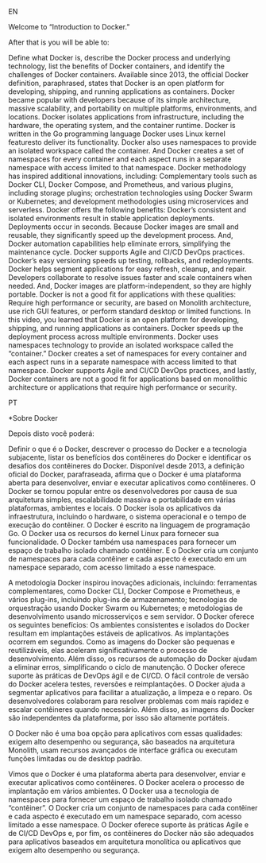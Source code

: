 
EN

Welcome to “Introduction to Docker.”

After that is you will be able to:

Define what Docker is, describe the Docker process and underlying technology, list the benefits of Docker containers, and identify the challenges of Docker containers. 
Available since 2013, the official Docker definition, paraphrased, states that Docker is an open platform for developing, shipping, and running applications as containers. 
Docker became popular with developers because of its simple architecture, massive scalability, and portability on multiple platforms, environments, and locations. 
Docker isolates applications from infrastructure, including the hardware, the operating system, and the container runtime. 
Docker is written in the Go programming language Docker uses Linux kernel featuresto deliver its functionality. 
Docker also uses namespaces to provide an isolated workspace called the container. 
And Docker creates a set of namespaces for every container and each aspect runs in a separate namespace with access limited to that namespace.
Docker methodology has inspired additional innovations, including: 
Complementary tools such as Docker CLI, Docker Compose, and Prometheus, and various plugins, including storage plugins; 
orchestration technologies using Docker Swarm or Kubernetes; 
and development methodologies using microservices and serverless. 
Docker offers the following benefits: 
Docker’s consistent and isolated environments result in stable application deployments. Deployments occur in seconds.
Because Docker images are small and reusable, they significantly speed up the development process. 
And, Docker automation capabilities help eliminate errors, simplifying the maintenance cycle.
Docker supports Agile and CI/CD DevOps practices.
Docker’s easy versioning speeds up testing, rollbacks, and redeployments.
Docker helps segment applications for easy refresh, cleanup, and repair. 
Developers collaborate to resolve issues faster and scale containers when needed. And, Docker images are platform-independent, so they are highly portable. 
Docker is not a good fit for applications with these qualities: 
Require high performance or security, are based on Monolith architecture, use rich GUI features, or perform standard desktop or limited functions.
In this video, you learned that Docker is an open platform for developing, shipping, and running applications as containers. 
Docker speeds up the deployment process across multiple environments. 
Docker uses namespaces technology to provide an isolated workspace called the “container.” 
Docker creates a set of namespaces for every container and each aspect runs in a separate namespace with access limited to that namespace.
Docker supports Agile and CI/CD DevOps practices, and lastly, Docker containers are not a good fit for applications based on monolithic architecture or applications that require high performance or security.

PT

*Sobre Docker

Depois disto você poderá: 

Definir o que é o Docker, descrever o processo do Docker e a tecnologia subjacente, listar os benefícios dos contêineres do Docker e identificar os desafios dos contêineres do Docker.
Disponível desde 2013, a definição oficial do Docker, parafraseada, afirma que o Docker é uma plataforma aberta para desenvolver, enviar e executar aplicativos como contêineres.
O Docker se tornou popular entre os desenvolvedores por causa de sua arquitetura simples, escalabilidade massiva e portabilidade em várias plataformas, ambientes e locais.
O Docker isola os aplicativos da infraestrutura, incluindo o hardware, o sistema operacional e o tempo de execução do contêiner.
O Docker é escrito na linguagem de programação Go. O Docker usa os recursos do kernel Linux para fornecer sua funcionalidade.
O Docker também usa namespaces para fornecer um espaço de trabalho isolado chamado contêiner.
E o Docker cria um conjunto de namespaces para cada contêiner e cada aspecto é executado em um namespace separado, com acesso limitado a esse namespace.

A metodologia Docker inspirou inovações adicionais, incluindo:
ferramentas complementares, como Docker CLI, Docker Compose e Prometheus, e vários plug-ins, incluindo plug-ins de armazenamento;
tecnologias de orquestração usando Docker Swarm ou Kubernetes;
e metodologias de desenvolvimento usando microsserviços e sem servidor.
O Docker oferece os seguintes benefícios: 
Os ambientes consistentes e isolados do Docker resultam em implantações estáveis de aplicativos.
As implantações ocorrem em segundos.
Como as imagens do Docker são pequenas e reutilizáveis, elas aceleram significativamente o processo de desenvolvimento.
Além disso, os recursos de automação do Docker ajudam a eliminar erros, simplificando o ciclo de manutenção.
O Docker oferece suporte às práticas de DevOps ágil e de CI/CD.
O fácil controle de versão do Docker acelera testes, reversões e reimplantações.
O Docker ajuda a segmentar aplicativos para facilitar a atualização, a limpeza e o reparo.
Os desenvolvedores colaboram para resolver problemas com mais rapidez e escalar contêineres quando necessário.
Além disso, as imagens do Docker são independentes da plataforma, por isso são altamente portáteis.

O Docker não é uma boa opção para aplicativos com essas qualidades:
exigem alto desempenho ou segurança,
são baseados na arquitetura Monolith, usam recursos avançados de interface gráfica ou executam funções limitadas ou de desktop padrão.

Vimos que o Docker é uma plataforma aberta para desenvolver, enviar e executar aplicativos como contêineres.
O Docker acelera o processo de implantação em vários ambientes.
O Docker usa a tecnologia de namespaces para fornecer um espaço de trabalho isolado chamado “contêiner”.
O Docker cria um conjunto de namespaces para cada contêiner e cada aspecto é executado em um namespace separado, com acesso limitado a esse namespace.
O Docker oferece suporte às práticas Agile e de CI/CD DevOps e, por fim, os contêineres do Docker não são adequados para aplicativos baseados em arquitetura monolítica ou aplicativos que exigem alto desempenho ou segurança.